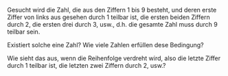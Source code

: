 Gesucht wird die Zahl, die aus den Ziffern 1 bis 9 besteht, und deren erste Ziffer von links aus gesehen durch 1 teilbar ist, die ersten beiden Ziffern durch 2, die ersten drei durch 3, usw., d.h. die gesamte Zahl muss durch 9 teilbar sein.

Existiert solche eine Zahl? Wie viele Zahlen erfüllen dese Bedingung?

Wie sieht das aus, wenn die Reihenfolge verdreht wird, also die letzte Ziffer durch 1 teilbar ist, die letzten zwei Ziffern durch 2, usw.?